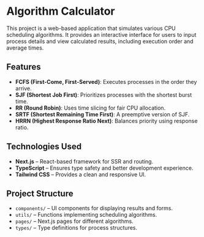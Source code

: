 # Algorithm Calculator

This project is a web-based application that simulates various CPU scheduling algorithms. It provides an interactive interface for users to input process details and view calculated results, including execution order and average times.

## Features
- **FCFS (First-Come, First-Served)**: Executes processes in the order they arrive.
- **SJF (Shortest Job First)**: Prioritizes processes with the shortest burst time.
- **RR (Round Robin)**: Uses time slicing for fair CPU allocation.
- **SRTF (Shortest Remaining Time First)**: A preemptive version of SJF.
- **HRRN (Highest Response Ratio Next)**: Balances priority using response ratio.

## Technologies Used
- **Next.js** – React-based framework for SSR and routing.
- **TypeScript** – Ensures type safety and better development experience.
- **Tailwind CSS** – Provides a clean and responsive UI.

## Project Structure
- `components/` – UI components for displaying results and forms.
- `utils/` – Functions implementing scheduling algorithms.
- `pages/` – Next.js pages for different algorithms.
- `types/` – Type definitions for process structures.
